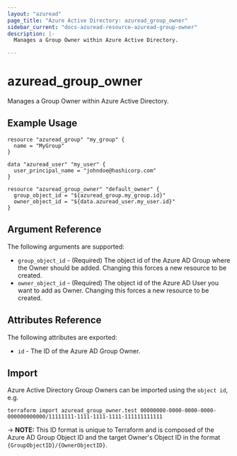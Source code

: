 ```yaml
---
layout: "azuread"
page_title: "Azure Active Directory: azuread_group_owner"
sidebar_current: "docs-azuread-resource-azuread-group-owner"
description: |-
  Manages a Group Owner within Azure Active Directory.

---
```


# azuread_group_owner

Manages a Group Owner within Azure Active Directory.

## Example Usage

```hcl
resource "azuread_group" "my_group" {
  name = "MyGroup"
}

data "azuread_user" "my_user" {
  user_principal_name = "johndoe@hashicorp.com"
}

resource "azuread_group_owner" "default_owner" {
  group_object_id = "${azuread_group.my_group.id}"
  owner_object_id = "${data.azuread_user.my_user.id}"
}
```

## Argument Reference

The following arguments are supported:

* `group_object_id` - (Required) The object id of the Azure AD Group where the Owner should be added. Changing this forces a new resource to be created.
* `owner_object_id` - (Required) The object id of the Azure AD User you want to add as Owner. Changing this forces a new resource to be created.

## Attributes Reference

The following attributes are exported:

* `id` - The ID of the Azure AD Group Owner.

## Import

Azure Active Directory Group Owners can be imported using the `object id`, e.g.

```shell
terraform import azuread_group_owner.test 00000000-0000-0000-0000-000000000000/11111111-1111-1111-1111-111111111111
```

-> **NOTE:** This ID format is unique to Terraform and is composed of the Azure AD Group Object ID and the target Owner's Object ID in the format `{GroupObjectID}/{OwnerObjectID}`.
